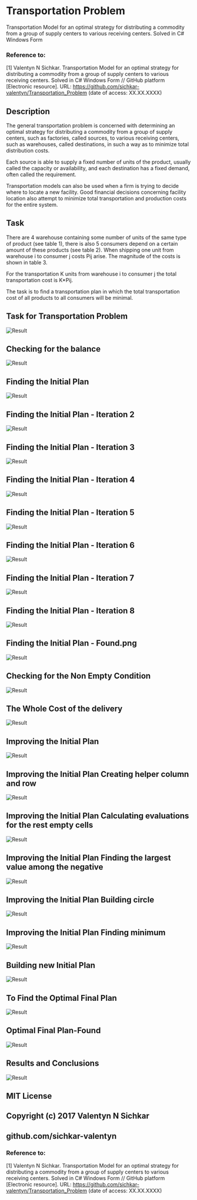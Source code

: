 # Transportation Problem
Transportation Model for an optimal strategy for distributing a commodity from a group of supply centers to various receiving centers. Solved in C# Windows Form

### Reference to:
[1] Valentyn N Sichkar. Transportation Model for an optimal strategy for distributing a commodity from a group of supply centers to various receiving centers. Solved in C# Windows Form // GitHub platform [Electronic resource]. URL: https://github.com/sichkar-valentyn/Transportation_Problem (date of access: XX.XX.XXXX)

## Description
The general transportation problem is concerned with determining an optimal strategy for distributing a commodity from a group of supply centers, such as factories, called sources, to various receiving centers, such as warehouses, called destinations, in such a way as to minimize total distribution costs.

Each source is able to supply a fixed number of units of the product, usually called the capacity or availability, and each destination has a fixed demand, often called the requirement.

Transportation models can also be used when a firm is trying to decide where to locate a new facility. Good financial decisions concerning facility location also attempt to minimize total transportation and production costs for the entire system.

## Task
There are 4 warehouse containing some number of units of the same type of product (see table 1), there is also 5 consumers depend on a certain amount of these products (see table 2). When shipping one unit from warehouse i to consumer j costs Pij arise. The magnitude of the costs is shown in table 3.

For the transportation K units from warehouse i to consumer j the total transportation cost is K*Pij.

The task is to find a transportation plan in which the total transportation cost of all products to all consumers will be minimal.

## Task for Transportation Problem
![Result](images/Task_for_Transportation_Problem.png)

## Checking for the balance
![Result](images/Checking_for_the_balance.png)

## Finding the Initial Plan
![Result](images/Finding_the_Initial_Plan.png)

## Finding the Initial Plan - Iteration 2
![Result](images/Finding_the_Initial_Plan_Iteration_2.png)

## Finding the Initial Plan - Iteration 3
![Result](images/Finding_the_Initial_Plan_Iteration_3.png)

## Finding the Initial Plan - Iteration 4
![Result](images/Finding_the_Initial_Plan_Iteration_4.png)

## Finding the Initial Plan - Iteration 5
![Result](images/Finding_the_Initial_Plan_Iteration_5.png)

## Finding the Initial Plan - Iteration 6
![Result](images/Finding_the_Initial_Plan_Iteration_6.png)

## Finding the Initial Plan - Iteration 7
![Result](images/Finding_the_Initial_Plan_Iteration_7.png)

## Finding the Initial Plan - Iteration 8
![Result](images/Finding_the_Initial_Plan_Iteration_8.png)

## Finding the Initial Plan - Found.png
![Result](images/Finding_the_Initial_Plan-Found.png)

## Checking for the Non Empty Condition
![Result](images/Checking_for_the_Non_Empty_Condition.png)

## The Whole Cost of the delivery
![Result](images/The_Whole_Cost_of_the_delivery.png)

## Improving the Initial Plan
![Result](images/Improving_the_Initial_Plan.png)

## Improving the Initial Plan Creating helper column and row
![Result](images/Improving_the_Initial_Plan_Creating_helper_column_and_row.png)

## Improving the Initial Plan Calculating evaluations for the rest empty cells
![Result](images/Improving_the_Initial_Plan_Calculating_evaluations_for_the_rest_empty_cells.png)

## Improving the Initial Plan Finding the largest value among the negative
![Result](images/Improving_the_Initial_Plan_Finding_the_largest_value_among_the_negative.png)

## Improving the Initial Plan Building circle
![Result](images/Improving_the_Initial_Plan_Building_circle.png)

## Improving the Initial Plan Finding minimum
![Result](images/Improving_the_Initial_Plan_Finding_minimum.png)

## Building new Initial Plan
![Result](images/Building_new_Initial_Plan.png)

## To Find the Optimal Final Plan
![Result](images/To_Find_the_Optimal_Final_Plan.png)

## Optimal Final Plan-Found
![Result](images/Optimal_Final_Plan-Found.png)

## Results and Conclusions
![Result](images/Results_and_Conclusions.png)

## MIT License
## Copyright (c) 2017 Valentyn N Sichkar
## github.com/sichkar-valentyn
### Reference to:
[1] Valentyn N Sichkar. Transportation Model for an optimal strategy for distributing a commodity from a group of supply centers to various receiving centers. Solved in C# Windows Form // GitHub platform [Electronic resource]. URL: https://github.com/sichkar-valentyn/Transportation_Problem (date of access: XX.XX.XXXX)
